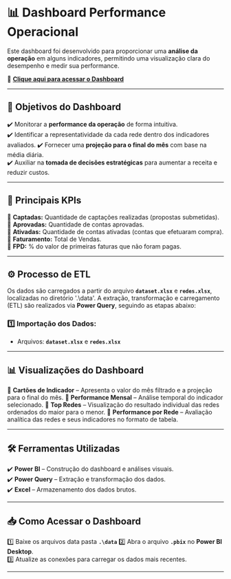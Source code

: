 # 📊 Dashboard Performance Operacional

Este dashboard foi desenvolvido para proporcionar uma **análise da operação** em alguns indicadores, permitindo uma visualização clara do desempenho e medir sua performance.  

🔗 **[Clique aqui para acessar o Dashboard](https://app.powerbi.com/view?r=eyJrIjoiYzU2YzQ0YWEtNGU4NS00Y2I5LTgyZGUtMGU5YzQ4MTEyYWE5IiwidCI6IjZjMWY1ZmFhLTYxZjItNGZiOC04MDUwLTBkZjliNTRjOWRhNiJ9)**

---

## 🚀 Objetivos do Dashboard  

✔️ Monitorar a **performance da operação** de forma intuitiva.  
✔️ Identificar a representatividade da cada rede dentro dos indicadores avaliados.
✔️ Fornecer uma **projeção para o final do mês** com base na média diária.  
✔️ Auxiliar na **tomada de decisões estratégicas** para aumentar a receita e reduzir custos.  

---

## 📌 Principais KPIs  

📍 **Captadas:** Quantidade de captações realizadas (propostas submetidas).
📍 **Aprovadas:** Quantidade de contas aprovadas.  
📍 **Ativadas:** Quantidade de contas ativadas (contas que efetuaram compra).
📍 **Faturamento:** Total de Vendas.  
📍 **FPD:** % do valor de primeiras faturas que não foram pagas.

---

## ⚙️ Processo de ETL  

Os dados são carregados a partir do arquivo **`dataset.xlsx`** e **`redes.xlsx`**, localizadas no diretório '.\data'. A extração, transformação e carregamento (ETL) são realizados via **Power Query**, seguindo as etapas abaixo:  

### 1️⃣ Importação dos Dados:  
- Arquivos: **`dataset.xlsx`** e **`redes.xlsx`** 


---

## 📊 Visualizações do Dashboard  

🔹 **Cartões de Indicador** – Apresenta o valor do mês filtrado e a projeção para o final do mês.
🔹 **Performance Mensal** – Análise temporal do indicador selecionado.
🔹 **Top Redes** – Visualização do resultado individual das redes ordenados do maior para o menor.
🔹 **Performance por Rede** – Avaliação analítica das redes e seus indicadores no formato de tabela.

---

## 🛠 Ferramentas Utilizadas  

✔️ **Power BI** – Construção do dashboard e análises visuais.  
✔️ **Power Query** – Extração e transformação dos dados.  
✔️ **Excel** – Armazenamento dos dados brutos.  

---

## 📥 Como Acessar o Dashboard  

1️⃣ Baixe os arquivos data pasta **`.\data`**
2️⃣ Abra o arquivo **`.pbix`** no **Power BI Desktop**.  
3️⃣ Atualize as conexões para carregar os dados mais recentes.  

---


